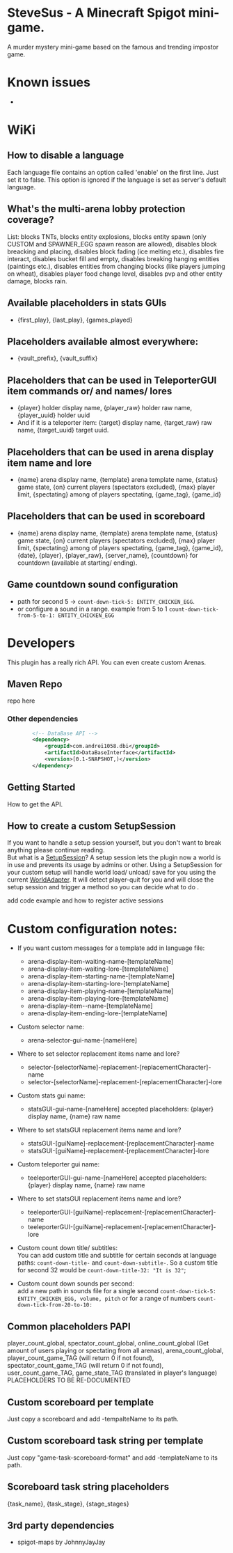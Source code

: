 # SteveSus - A Minecraft Spigot mini-game.
A murder mystery mini-game based on the famous and trending impostor game.

# Known issues
-


# WiKi  

## How to disable a language  
Each language file contains an option called 'enable' on the first line. Just set it to false. This option is ignored if the language is set as server's default language.

## What's the multi-arena lobby protection coverage?  
List: blocks TNTs, blocks entity explosions, blocks entity spawn (only CUSTOM and SPAWNER_EGG spawn reason are allowed), disables block breacking and placing, disables block fading (ice melting etc.), disables fire interact, disables bucket fill and empty, disables breaking hanging entities (paintings etc.), disables entities from changing blocks (like players jumping on wheat), disables player food change level, disables pvp and other entity damage, blocks rain. 

## Available placeholders in stats GUIs  
- {first_play}, {last_play}, {games_played}

## Placeholders available almost everywhere:  
- {vault_prefix}, {vault_suffix}

## Placeholders that can be used in TeleporterGUI item commands or/ and names/ lores
- {player} holder display name, {player_raw} holder raw name, {player_uuid} holder uuid  
- And if it is a teleporter item: {target} display name, {target_raw} raw name, {target_uuid} target uuid.

## Placeholders that can be used in arena display item name and lore  
- {name} arena display name, {template} arena template name, {status} game state, {on} current players (spectators excluded),
 {max} player limit, {spectating} among of players spectating, {game_tag}, {game_id}
 
## Placeholders that can be used in scoreboard
- {name} arena display name, {template} arena template name, {status} game state, {on} current players (spectators excluded),
 {max} player limit, {spectating} among of players spectating, {game_tag}, {game_id}, {date}, {player}, {player_raw}, {server_name},
{countdown} for countdown (available at starting/ ending).

## Game countdown sound configuration  
- path for second 5 -> `count-down-tick-5: ENTITY_CHICKEN_EGG`.
- or configure a sound in a range. example from 5 to 1 `count-down-tick-from-5-to-1: ENTITY_CHICKEN_EGG`

# Developers  
This plugin has a really rich API. You can even create custom Arenas.

## Maven Repo  
repo here

### Other dependencies  
```xml
        <!-- DataBase API -->
        <dependency>
            <groupId>com.andrei1058.dbi</groupId>
            <artifactId>DataBaseInterface</artifactId>
            <version>[0.1-SNAPSHOT,)</version>
        </dependency>
```

## Getting Started  
How to get the API.

## How to create a custom SetupSession  
If you want to handle a setup session yourself, but you don't want to break anything please continue reading.  
But what is a [SetupSession](link-to-docs)? A setup session lets the plugin now a world is in use and prevents its usage by admins or other. Using a SetupSession for your custom setup will handle world load/ unload/ save for you using the current [WorldAdapter](link-to-docs). It will detect player-quit for you and will close the setup session and trigger a method so you can decide what to do .

add code example and how to register active sessions

# Custom configuration notes:  
- If you want custom messages for a template add in language file:
  - arena-display-item-waiting-name-[templateName]
  - arena-display-item-waiting-lore-[templateName]
  - arena-display-item-starting-name-[templateName]
  - arena-display-item-starting-lore-[templateName]
  - arena-display-item-playing-name-[templateName]
  - arena-display-item-playing-lore-[templateName]
  - arena-display-item--name-[templateName]
  - arena-display-item-ending-lore-[templateName]
  
 - Custom selector name:
   - arena-selector-gui-name-[nameHere]
   
 - Where to set selector replacement items name and lore?
   - selector-[selectorName]-replacement-[replacementCharacter]-name
   - selector-[selectorName]-replacement-[replacementCharacter]-lore
   
 - Custom stats gui name:
   - statsGUI-gui-name-[nameHere] accepted placeholders: {player} display name, {name} raw name
    
 - Where to set statsGUI replacement items name and lore?
   - statsGUI-[guiName]-replacement-[replacementCharacter]-name
   - statsGUI-[guiName]-replacement-[replacementCharacter]-lore
   
 - Custom teleporter gui name:
   - teeleporterGUI-gui-name-[nameHere] accepted placeholders: {player} display name, {name} raw name
    
 - Where to set statsGUI replacement items name and lore?
   - teeleporterGUI-[guiName]-replacement-[replacementCharacter]-name
   - teeleporterGUI-[guiName]-replacement-[replacementCharacter]-lore

- Custom count down title/ subtitles:  
You can add custom title and subtitle for certain seconds at language paths: `count-down-title-` and `count-down-subtitle-`. So a custom title for second 32 would be `count-down-title-32: "It is 32"`;

- Custom count down sounds per second:  
add a new path in sounds file for a single second `count-down-tick-5: ENTITY_CHICKEN_EGG, volume, pitch` or for a range of numbers `count-down-tick-from-20-to-10:`

## Common placeholders PAPI

player_count_global, spectator_count_global, online_count_global (Get amount of users playing or spectating from all arenas), arena_count_global, 
player_count_game_TAG (will return 0 if not found), spectator_count_game_TAG (will return 0 if not found), user_count_game_TAG, game_state_TAG
 (translated in player's language)
 PLACEHOLDERS TO BE RE-DOCUMENTED
 
## Custom scoreboard per template  
Just copy a scoreboard and add -tempalteName to its path.

## Custom scoreboard task string per template
Just copy "game-task-scoreboard-format" and add -templateName to its path.

## Scoreboard task string placeholders
{task_name}, {task_stage}, {stage_stages}

## 3rd party dependencies
- spigot-maps by JohnnyJayJay